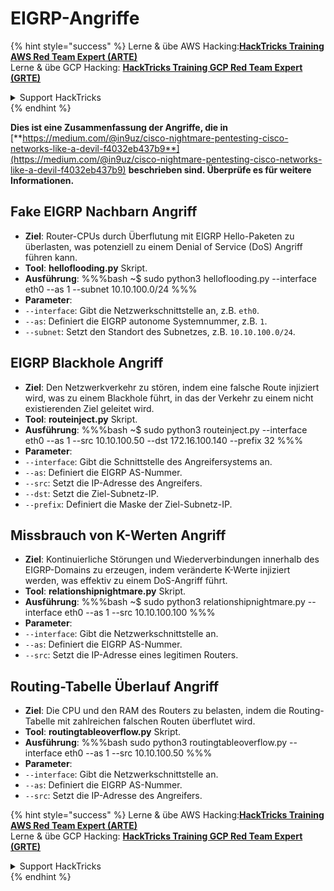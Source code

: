 # EIGRP-Angriffe

{% hint style="success" %}
Lerne & übe AWS Hacking:<img src="/.gitbook/assets/arte.png" alt="" data-size="line">[**HackTricks Training AWS Red Team Expert (ARTE)**](https://training.hacktricks.xyz/courses/arte)<img src="/.gitbook/assets/arte.png" alt="" data-size="line">\
Lerne & übe GCP Hacking: <img src="/.gitbook/assets/grte.png" alt="" data-size="line">[**HackTricks Training GCP Red Team Expert (GRTE)**<img src="/.gitbook/assets/grte.png" alt="" data-size="line">](https://training.hacktricks.xyz/courses/grte)

<details>

<summary>Support HackTricks</summary>

* Überprüfe die [**Abonnementpläne**](https://github.com/sponsors/carlospolop)!
* **Tritt der** 💬 [**Discord-Gruppe**](https://discord.gg/hRep4RUj7f) oder der [**Telegram-Gruppe**](https://t.me/peass) bei oder **folge** uns auf **Twitter** 🐦 [**@hacktricks\_live**](https://twitter.com/hacktricks\_live)**.**
* **Teile Hacking-Tricks, indem du PRs an die** [**HackTricks**](https://github.com/carlospolop/hacktricks) und [**HackTricks Cloud**](https://github.com/carlospolop/hacktricks-cloud) GitHub-Repos sendest.

</details>
{% endhint %}

**Dies ist eine Zusammenfassung der Angriffe, die in** [**https://medium.com/@in9uz/cisco-nightmare-pentesting-cisco-networks-like-a-devil-f4032eb437b9**](https://medium.com/@in9uz/cisco-nightmare-pentesting-cisco-networks-like-a-devil-f4032eb437b9) **beschrieben sind. Überprüfe es für weitere Informationen.**

## **Fake EIGRP Nachbarn Angriff**

- **Ziel**: Router-CPUs durch Überflutung mit EIGRP Hello-Paketen zu überlasten, was potenziell zu einem Denial of Service (DoS) Angriff führen kann.
- **Tool**: **helloflooding.py** Skript.
- **Ausführung**:
%%%bash
~$ sudo python3 helloflooding.py --interface eth0 --as 1 --subnet 10.10.100.0/24
%%%
- **Parameter**:
- `--interface`: Gibt die Netzwerkschnittstelle an, z.B. `eth0`.
- `--as`: Definiert die EIGRP autonome Systemnummer, z.B. `1`.
- `--subnet`: Setzt den Standort des Subnetzes, z.B. `10.10.100.0/24`.

## **EIGRP Blackhole Angriff**

- **Ziel**: Den Netzwerkverkehr zu stören, indem eine falsche Route injiziert wird, was zu einem Blackhole führt, in das der Verkehr zu einem nicht existierenden Ziel geleitet wird.
- **Tool**: **routeinject.py** Skript.
- **Ausführung**:
%%%bash
~$ sudo python3 routeinject.py --interface eth0 --as 1 --src 10.10.100.50 --dst 172.16.100.140 --prefix 32
%%%
- **Parameter**:
- `--interface`: Gibt die Schnittstelle des Angreifersystems an.
- `--as`: Definiert die EIGRP AS-Nummer.
- `--src`: Setzt die IP-Adresse des Angreifers.
- `--dst`: Setzt die Ziel-Subnetz-IP.
- `--prefix`: Definiert die Maske der Ziel-Subnetz-IP.

## **Missbrauch von K-Werten Angriff**

- **Ziel**: Kontinuierliche Störungen und Wiederverbindungen innerhalb des EIGRP-Domains zu erzeugen, indem veränderte K-Werte injiziert werden, was effektiv zu einem DoS-Angriff führt.
- **Tool**: **relationshipnightmare.py** Skript.
- **Ausführung**:
%%%bash
~$ sudo python3 relationshipnightmare.py --interface eth0 --as 1 --src 10.10.100.100
%%%
- **Parameter**:
- `--interface`: Gibt die Netzwerkschnittstelle an.
- `--as`: Definiert die EIGRP AS-Nummer.
- `--src`: Setzt die IP-Adresse eines legitimen Routers.

## **Routing-Tabelle Überlauf Angriff**

- **Ziel**: Die CPU und den RAM des Routers zu belasten, indem die Routing-Tabelle mit zahlreichen falschen Routen überflutet wird.
- **Tool**: **routingtableoverflow.py** Skript.
- **Ausführung**:
%%%bash
sudo python3 routingtableoverflow.py --interface eth0 --as 1 --src 10.10.100.50
%%%
- **Parameter**:
- `--interface`: Gibt die Netzwerkschnittstelle an.
- `--as`: Definiert die EIGRP AS-Nummer.
- `--src`: Setzt die IP-Adresse des Angreifers.


{% hint style="success" %}
Lerne & übe AWS Hacking:<img src="/.gitbook/assets/arte.png" alt="" data-size="line">[**HackTricks Training AWS Red Team Expert (ARTE)**](https://training.hacktricks.xyz/courses/arte)<img src="/.gitbook/assets/arte.png" alt="" data-size="line">\
Lerne & übe GCP Hacking: <img src="/.gitbook/assets/grte.png" alt="" data-size="line">[**HackTricks Training GCP Red Team Expert (GRTE)**<img src="/.gitbook/assets/grte.png" alt="" data-size="line">](https://training.hacktricks.xyz/courses/grte)

<details>

<summary>Support HackTricks</summary>

* Überprüfe die [**Abonnementpläne**](https://github.com/sponsors/carlospolop)!
* **Tritt der** 💬 [**Discord-Gruppe**](https://discord.gg/hRep4RUj7f) oder der [**Telegram-Gruppe**](https://t.me/peass) bei oder **folge** uns auf **Twitter** 🐦 [**@hacktricks\_live**](https://twitter.com/hacktricks\_live)**.**
* **Teile Hacking-Tricks, indem du PRs an die** [**HackTricks**](https://github.com/carlospolop/hacktricks) und [**HackTricks Cloud**](https://github.com/carlospolop/hacktricks-cloud) GitHub-Repos sendest.

</details>
{% endhint %}
